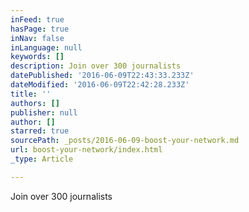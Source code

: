 ```yaml
---
inFeed: true
hasPage: true
inNav: false
inLanguage: null
keywords: []
description: Join over 300 journalists
datePublished: '2016-06-09T22:43:33.233Z'
dateModified: '2016-06-09T22:42:28.233Z'
title: ''
authors: []
publisher: null
author: []
starred: true
sourcePath: _posts/2016-06-09-boost-your-network.md
url: boost-your-network/index.html
_type: Article

---
```

Join over 300 journalists